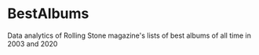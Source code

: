 # BestAlbums
Data analytics of Rolling Stone magazine's lists of best albums of all time in 2003 and 2020
